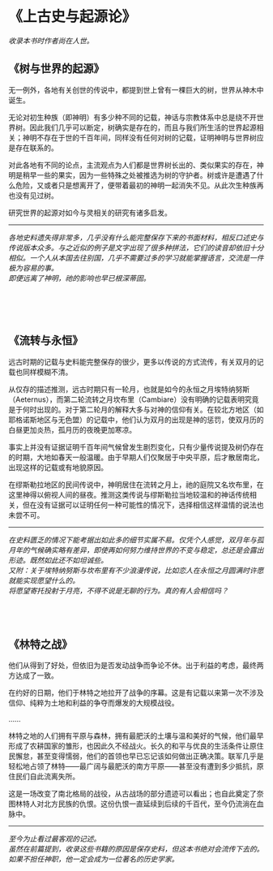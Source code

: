 # 《上古史与起源论》

  *收录本书时作者尚在人世。*
<br>
## 《树与世界的起源》
无一例外，各地有关创世的传说中，都提到世上曾有一棵巨大的树，世界从神木中诞生。

无论对初生种族（即神明）有多少种不同的记载，神话与宗教体系中总是绕不开世界树。因此我们几乎可以断定，树确实是存在的，而且与我们所生活的世界起源相关；神明不存在于世的千百年间，同样没有任何对树的记载，证明神明与世界树应是存在联系的。

对此各地有不同的论点，主流观点为人们都是世界树长出的、类似果实的存在，神明是稍早一些的果实，因为一些特殊之处被推选为树的守护者。树或许是遭遇了什么危险，又或者只是想离开了，便带着最初的神明一起消失不见。从此次生种族再也没有见过树。

研究世界的起源对如今与灵相关的研究有诸多启发。

---
*各地史料遗失得非常多，几乎没有什么能完整保存下来的书面材料，相反口述史与传说版本众多。与之近似的例子是文字出现了很多种拼法，它们的读音却依旧十分相似。一个人从本国去往别国，几乎不需要过多的学习就能掌握语言，交流是一件极为容易的事。*   
*即便远离了神明，祂的影响也早已根深蒂固。*   
<br>
<br>
<br>
<br>

## 《流转与永恒》
远古时期的记载与史料能完整保存的很少，更多以传说的方式流传，有关双月的记载也同样模糊不清。

从仅存的描述推测，远古时期只有一轮月，也就是如今的永恒之月埃特纳努斯（Aeternus），而第二轮流转之月坎布里（Cambiare）没有明确的记载表明究竟是于何时出现的。对于第二轮月的解释大多与对神的信仰有关。在较北方地区（如耶格诺斯地区与无色盟）的记载中，他们认为双月的出现是神的惩罚，使双月历的白昼更加炎热，孤月历的夜晚更加寒凉。

事实上并没有证据证明千百年间气候曾发生剧烈变化，只有少量传说提及树仍存在的时期，大地如春天一般温暖。由于早期人们仅聚居于中央平原，后才散居南北，出现这样的记载或有地貌原因。

在缪斯勒拉地区的民间传说中，神明居住在流转之月上，祂的庭院又名坎布里，在这里神得以俯视人间的昼夜。推测这类传说与缪斯勒拉当地较温和的神话传统相关，但在没有证据可以证明任何一种可能性的情况下，选择相信这样温情的说法也未尝不可。

---
*在史料匮乏的情况下能考据出如此多的细节实属不易。仅凭个人感觉，双月年与孤月年的气候确实略有差异，即使再如何努力维持世界的不变与稳定，总还是会露出形迹。既然如此还不如坦诚些。*   
*又附：关于埃特纳努斯与坎布里有不少浪漫传说，比如恋人在永恒之月圆满时许愿就能实现愿望什么的。*   
*将愿望寄托投射于月亮，不得不说是无聊的行为。真的有人会相信吗？*
<br>
<br>
<br>
<br>

## 《林特之战》
他们从得到了好处，但依旧为是否发动战争而争论不休。出于利益的考虑，最终两方达成了一致。

在约好的日期，他们于林特之地拉开了战争的序幕。这是有记载以来第一次不涉及信仰、纯粹为土地和利益的争夺而爆发的大规模战役。

……

林特之地的人们拥有平原与森林，拥有最肥沃的土壤与温和美好的气候，他们最早形成了农耕国家的雏形，也因此久不经战火。长久的和平与优良的生活条件让原住民懈怠，甚至变得懦弱，他们的首领也早已忘记该如何做出正确决策。联军几乎是轻松地占领了林特——最广阔与最肥沃的南方平原——甚至没有遭到多少抵抗，原住民们自此流离失所。

这是一场改变了南北格局的战役，从古战场的部分遗迹可以看出；也自此奠定了奈图林特人对北方民族的仇恨。这份仇恨一直延续到后续的千百代，至今仍流淌在血脉中。

---
*至今为止看过最客观的记述。*   
*虽然在前篇提到，收录这些书籍的原因是保存史料，但这本书绝对会流传下去的。*   
*如果不担任神职，他一定会成为一位著名的历史学家。*   
